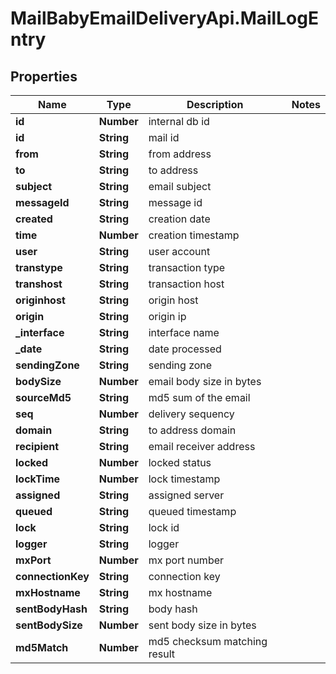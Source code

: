 # MailBabyEmailDeliveryApi.MailLogEntry

## Properties
Name | Type | Description | Notes
------------ | ------------- | ------------- | -------------
**id** | **Number** | internal db id | 
**id** | **String** | mail id | 
**from** | **String** | from address | 
**to** | **String** | to address | 
**subject** | **String** | email subject | 
**messageId** | **String** | message id | 
**created** | **String** | creation date | 
**time** | **Number** | creation timestamp | 
**user** | **String** | user account | 
**transtype** | **String** | transaction type | 
**transhost** | **String** | transaction host | 
**originhost** | **String** | origin host | 
**origin** | **String** | origin ip | 
**_interface** | **String** | interface name | 
**_date** | **String** | date processed | 
**sendingZone** | **String** | sending zone | 
**bodySize** | **Number** | email body size in bytes | 
**sourceMd5** | **String** | md5 sum of the email | 
**seq** | **Number** | delivery sequency | 
**domain** | **String** | to address domain | 
**recipient** | **String** | email receiver address | 
**locked** | **Number** | locked status | 
**lockTime** | **Number** | lock timestamp | 
**assigned** | **String** | assigned server | 
**queued** | **String** | queued timestamp | 
**lock** | **String** | lock id | 
**logger** | **String** | logger | 
**mxPort** | **Number** | mx port number | 
**connectionKey** | **String** | connection key | 
**mxHostname** | **String** | mx hostname | 
**sentBodyHash** | **String** | body hash | 
**sentBodySize** | **Number** | sent body size in bytes | 
**md5Match** | **Number** | md5 checksum matching result | 
